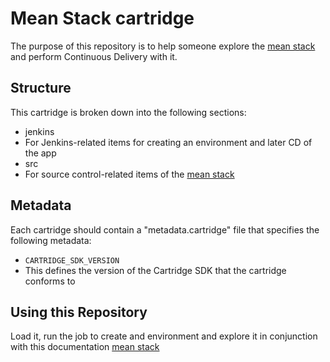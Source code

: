 # Mean Stack cartridge 
The purpose of this repository is to help someone explore the [mean stack](https://github.com/meanjs/mean) and perform Continuous Delivery with it.

## Structure
This cartridge is broken down into the following sections:

 * jenkins
  * For Jenkins-related items for creating an environment and later CD of the app
 * src
  * For source control-related items of the [mean stack](https://github.com/meanjs/mean)

## Metadata
Each cartridge should contain a "metadata.cartridge" file that specifies the following metadata:

 * `CARTRIDGE_SDK_VERSION`
  * This defines the version of the Cartridge SDK that the cartridge conforms to
 
## Using this Repository
Load it, run the job to create and environment and explore it in conjunction with this documentation [mean stack](https://github.com/meanjs/mean)


